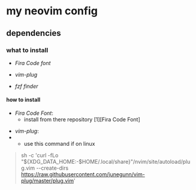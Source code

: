 # my neovim config

## dependencies

### what to install

* _Fira Code font_

* _vim-plug_

* _fzf finder_

#### how to install

* _Fira Code Font_:
  * install from there repository [1][Fira Code Font]

[1]: <https://github.com/tonsky/FiraCode>

* _vim-plug_:
*
  * use this command if on linux
  
 >sh -c 'curl -fLo "${XDG_DATA_HOME:-$HOME/.local/share}"/nvim/site/autoload/plu
 g.vim --create-dirs \
       https://raw.githubusercontent.com/junegunn/vim-plug/master/plug.vim'
